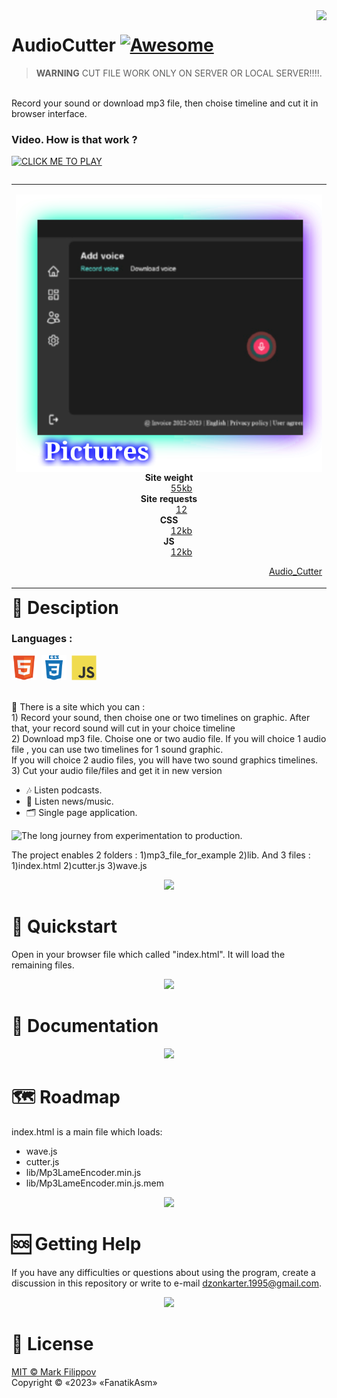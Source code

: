 <img src="https://raw.githubusercontent.com/matiassingers/awesome-readme/master/icon.png" align="right" />

# AudioCutter [![Awesome](https://cdn.jsdelivr.net/gh/sindresorhus/awesome@d7305f38d29fed78fa85652e3a63e154dd8e8829/media/badge.svg)](https://github.com/sindresorhus/awesome#readme)
> **WARNING**
> CUT FILE WORK ONLY ON SERVER OR LOCAL SERVER!!!!.
<br />
Record your sound or download mp3 file, then choise timeline and cut it in browser interface.


### Video. How is that work ?
[![CLICK ME TO PLAY](https://i.ytimg.com/vi/Hc79sDi3f0U/maxresdefault.jpg)](https://www.youtube.com/watch?v=YOUTUBE_VIDEO_ID_HERE)

<table align="right" >
  <tr>
    <td>
    <center>
      <a href="" target="blank"><img src="y_min.svg" alt="youtube" align="left" /></a>
      <dl>
       <dt><b>Site weight</b></dt>
       <dd><a href="" target="blank">55kb</a></dd>
       <dt><b>Site requests</b></dt>
       <dd><a href="" target="blank">12</a></dd>
       <dt><b>CSS</b></dt>
       <dd><a href="" target="blank">12kb</a></dd>
       <dt><b>JS</b></dt>
       <dd><a href="" target="blank">12kb</a></dd>
      </dl>
    </center>
    <p align="right"><a href="" target="blank" align="right" >Audio_Cutter</a></p>
    </td>
  </tr>
</table>


# 🤖 Desciption
### Languages :
<div>
  <img src="https://github.com/devicons/devicon/blob/master/icons/html5/html5-original.svg" title="HTML5" alt="HTML" width="40" height="40"/>&nbsp;
  <img src="https://github.com/devicons/devicon/blob/master/icons/css3/css3-plain-wordmark.svg"  title="CSS3" alt="CSS" width="40" height="40"/>&nbsp;
  <img src="https://github.com/devicons/devicon/blob/master/icons/javascript/javascript-original.svg" title="JavaScript" alt="JavaScript" width="40" height="40"/>&nbsp;
</div>
<br />


🚀 There is a site which you can :
<br />1) Record your sound, then choise one or two timelines on graphic. After that, your record sound will cut in your choice timeline
<br />2) Download mp3 file. Choise one or two audio file. If you will choice 1 audio file , you can use two timelines for 1 sound graphic.
<br />If you will choice 2 audio files, you will have two sound graphics timelines.
<br />3) Cut your audio file/files and get it in new version
   
- 🎶 Listen podcasts.
- 🎵 Listen news/music.
- 🗂️ Single page application.

![The long journey from experimentation to production.](https://disk.yandex.kz/i/lPmkfJMs5erbvw)

The project enables 2 folders : 1)mp3_file_for_example 2)lib. 
And 3 files : 1)index.html 2)cutter.js 3)wave.js
<div align="center">
    <img src="docs/book/.gitbook/assets/stack.gif">
</div>

# 📀 Quickstart
Open in your browser file which called "index.html". 
It will load the remaining files.
<div align="center">
    <img src="docs/book/.gitbook/assets/stack.gif">
</div>



# 📜 Documentation




<div align="center">
    <img src="docs/book/.gitbook/assets/stack.gif">
</div>


# 🗺 Roadmap
index.html is a main file which loads:
- wave.js
- cutter.js
- lib/Mp3LameEncoder.min.js
- lib/Mp3LameEncoder.min.js.mem
<div align="center">
    <img src="docs/book/.gitbook/assets/stack.gif">
</div>


# 🆘 Getting Help
If you have any difficulties or questions about using the program, create
a discussion in this repository or write to e-mail
<dzonkarter.1995@gmail.com>.
<div align="center">
    <img src="docs/book/.gitbook/assets/stack.gif">
</div>


# 📘 License
[MIT © Mark Filippov](https://github.com/FanatikAsm/AudioCutter/blob/main/LICENSE.TXT)   
Copyright © «2023» «FanatikAsm»
